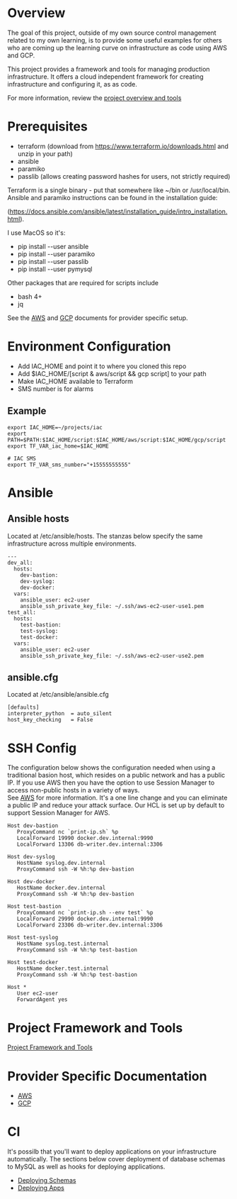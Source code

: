 # Overview

The goal of this project, outside of my own source control management related to my own learning,
is to provide some useful examples for others who are coming up the learning curve on infrastructure
as code using AWS and GCP.  

This project provides a framework and tools for managing production infrastructure.  It offers a 
cloud independent framework for creating infrastructure and configuring it, as as code.

For more information, review the [project overview and tools](script/README.md)

# Prerequisites

* terraform (download from https://www.terraform.io/downloads.html and unzip in your path)
* ansible 
* paramiko
* passlib (allows creating password hashes for users, not strictly required)

Terraform is a single binary - put that somewhere like ~/bin or /usr/local/bin.  Ansible and paramiko 
instructions can be found in the installation guide:

 (https://docs.ansible.com/ansible/latest/installation_guide/intro_installation.html).

I use MacOS so it's:

* pip install --user ansible
* pip install --user paramiko
* pip install --user passlib
* pip install --user pymysql

Other packages that are required for scripts include

* bash 4+
* jq

See the [AWS](aws/README.md) and [GCP](gcp/README.md) documents for provider specific setup.

# Environment Configuration

* Add IAC_HOME and point it to where you cloned this repo
* Add $IAC_HOME/[script & aws/script && gcp script]  to your path
* Make IAC_HOME available to Terraform
* SMS number is for alarms

## Example
```
export IAC_HOME=~/projects/iac
export PATH=$PATH:$IAC_HOME/script:$IAC_HOME/aws/script:$IAC_HOME/gcp/script
export TF_VAR_iac_home=$IAC_HOME

# IAC SMS
export TF_VAR_sms_number="+15555555555"
```

# Ansible

## Ansible hosts 

Located at /etc/ansible/hosts.  The stanzas below specify the same infrastructure across 
multiple environments.

```
---
dev_all:
  hosts:
    dev-bastion:
    dev-syslog:
    dev-docker:
  vars:
    ansible_user: ec2-user
    ansible_ssh_private_key_file: ~/.ssh/aws-ec2-user-use1.pem
test_all:
  hosts:
    test-bastion:
    test-syslog:
    test-docker:
  vars:
    ansible_user: ec2-user
    ansible_ssh_private_key_file: ~/.ssh/aws-ec2-user-use2.pem
```

## ansible.cfg

Located at /etc/ansible/ansible.cfg

```
[defaults]
interpreter_python 	= auto_silent
host_key_checking 	= False
```

# SSH Config

The configuration below shows the configuration needed when using a traditional basion
host, which resides on a public network and has a public IP.  If you use AWS then you
have the option to use Session Manager to access non-public hosts in a variety of ways.  
See [AWS](aws/README.md#ssh-config) for more information.  It's  a one line change and
you can eliminate a public IP and reduce your attack surface.  Our HCL is set up by 
default to support Session Manager for AWS.

```
Host dev-bastion
   ProxyCommand nc `print-ip.sh` %p
   LocalForward 19990 docker.dev.internal:9990
   LocalForward 13306 db-writer.dev.internal:3306

Host dev-syslog
   HostName syslog.dev.internal
   ProxyCommand ssh -W %h:%p dev-bastion

Host dev-docker
   HostName docker.dev.internal
   ProxyCommand ssh -W %h:%p dev-bastion

Host test-bastion
   ProxyCommand nc `print-ip.sh --env test` %p
   LocalForward 29990 docker.dev.internal:9990
   LocalForward 23306 db-writer.dev.internal:3306

Host test-syslog
   HostName syslog.test.internal
   ProxyCommand ssh -W %h:%p test-bastion

Host test-docker
   HostName docker.test.internal
   ProxyCommand ssh -W %h:%p test-bastion

Host *
   User ec2-user
   ForwardAgent yes
```
# Project Framework and Tools

[Project Framework and Tools](script/README.md) 

# Provider Specific Documentation

* [AWS](aws/README.md)
* [GCP](gcp/README.md)

# CI

It's possilb that you'll want to deploy applications on your infrastructure automatically. 
The sections below cover deployment of database schemas to MySQL as well as hooks for 
deploying applications.

* [Deploying Schemas](ansible/deploy-schemas/README.md)
* [Deploying Apps](ansible/deploy-apps/README.md)
